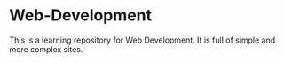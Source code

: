 # Web-Development
This is a learning repository for Web Development. It is full of simple and more complex sites.
